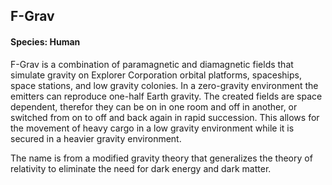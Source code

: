 ## F-Grav
#### Species: Human

F-Grav is a combination of paramagnetic and diamagnetic fields that simulate gravity on Explorer Corporation orbital platforms, spaceships, space stations, and low gravity colonies. In a zero-gravity environment the emitters can reproduce one-half Earth gravity. The created fields are space dependent, therefor they can be on in one room and off in another, or switched from on to off and back again in rapid succession. This allows for the movement of heavy cargo in a low gravity environment while it is secured in a heavier gravity environment.

The name is from a modified gravity theory that generalizes the theory of relativity to eliminate the need for dark energy and dark matter.
